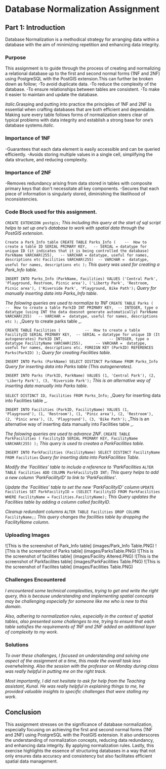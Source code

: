 # Database Normalization Assignment

## Part 1: Introduction
Database Normalization is a methodical strategy for arranging data within a database with the aim of minimizing repetition and enhancing data integrity.

### Purpose
This assignment is to guide through the process of creating and normalizing a relational database up to the first and second normal forms (1NF and 2NF) using PostgreSQL with the PostGIS extension.This can further be broken down as follow;
-To avoid duplicate data.
-To reduce the complexity of the database.
-To ensure relationships between tables are consistent.
-To make it easier to maintain and update the database.

*italic*.Grasping and putting into practice the principles of 1NF and 2NF is essential when crafting databases that are both efficient and dependable. Making sure every table follows forms of normalization steers clear of typical problems with data integrity and establish a strong base for one’s database systems.*italic*.

### Importance of 1NF
-Guarantees that each data element is easily accessible and can be queried efficiently.
-Avoids storing multiple values in a single cell, simplifying the data structure, and reducing complexity.

### Importance of 2NF
-Removes redundancy arising from data stored in tables with composite primary keys that don't necessitate all key components.
-Secures that each piece of information is singularly stored, diminishing the likelihood of inconsistencies.

### Code Block used for this assignment.
`CREATE EXTENSION postgis;`
_This including this query at the start of sql script helps to set up one’s database to work with spatial data through the PostGIS extension_.

`Create a Park_Info table
CREATE TABLE Parks_Info (    --  How to create a table
    ID SERIAL PRIMARY KEY,   -- SERIAL = datatype for unique ID (it indicates that it is being controlled the database)
    ParkName VARCHAR(255),   -- VARCHAR = datatype, useful for names, descriptions etc
    Facilities VARCHAR(255)  -- VARCHAR =  datatype, useful for names, descriptions etc
);`
_This query was used for creating a Park_Info table_.

`INSERT INTO Parks_Info (ParkName, Facilities) VALUES
('Central Park', 'Playground, Restroom, Picnic area'),
('Liberty Park', 'Restroom, Picnic area'),
('Riverside Park', 'Playground, Bike Path');`
_Query for manually inserting data into Parks_Info table_.

_The folowing queries are used to normalize to 1NF_
`CREATE TABLE Parks (        --  How to create a table
    ParkID INT PRIMARY KEY,  -- INTEGER, type o datatype (using INT the data doesnot generate automatically)
    ParkName VARCHAR(255)   -- VARCHAR =  datatype, useful for names, descriptions etc
);`
_Query to create parks table _.

`CREATE TABLE Facilities (           --  How to create a table
    FacilityID SERIAL PRIMARY KEY,  -- SERIAL = datatype for unique ID (It autogenerates)
    ParkID INT,                     -- INTEGER, type o datatype
    FacilityName VARCHAR(255),      -- VARCHAR =  datatype, useful for names, descriptions etc.
    FOREIGN KEY (ParkID) REFERENCES Parks(ParkID)
);`
_Query for creating Facilities table_.

`INSERT INTO Parks (ParkName)
SELECT DISTINCT ParkName FROM Parks_Info`
_Query for inserting data into Parks table (This autogenerates)_.

`INSERT INTO Parks (ParkID, ParkName) VALUES
(1, 'Central Park'),
(2, 'Liberty Park'),
(3, 'Riverside Park');`
_This is an alternative way of inserting data manually into Parks table_.

`SELECT DISTINCT ID, Facilities FROM Parks_Info;`
_Query for inserting data into Facilities table _.

`INSERT INTO Facilities (ParkID, FacilityName) VALUES
(1, 'Playground'),
(1, 'Restroom'),
(1, 'Pinic area'),
(2, 'Restroom'),
(2, 'Pinic area'),
(3, 'Playground'),
(3, 'Bike Path');`
_This is an alternative way of inserting data manually into Facilities table _.

_The folowing queries are used to advance 2NF_.
 `CREATE TABLE ParkFacilities (
    FacilityID SERIAL PRIMARY KEY,
    FacilityName VARCHAR(255)
);`
_This query is used to createa a ParkFacilities table_.

`INSERT INTO ParkFacilities (FacilityName)
SELECT DISTINCT FacilityName FROM Facilities`
_Query for inserting data into ParkFacilities Table_.

_Modify the ‘Facilities’ table to include a reference to ‘ParkFacilities_
`ALTER TABLE Facilities ADD COLUMN ParkFacilityID INT;`
_This query helps to add a new column ‘ParkFacilityID’ to link to ‘ParkFacilities’_.

_Update the ‘Facilities’ table to set the new ‘ParkFacilityID’ column_
`UPDATE Facilities
SET ParkFacilityID = (SELECT FacilityID FROM ParkFacilities WHERE FacilityName = Facilities.FacilityName);`
_This Query updates the Facilities table by adding a column called facilityID_.

_Cleanup redundant columns_
`ALTER TABLE Facilities DROP COLUMN FacilityName;;`
_This query changes the facilities table by dropping the FacilityName column_.


### Uploading Images
![This is the screenshot of Park_Info table] (images/Park_Info Table.PNG)
![This is the screenshot of Parks table] (images/ParksTable.PNG)
![This is the screenshot of facilities table] (images/Facility Altered.PNG)
![This is the screenshot of Parkfacilites table] (images/ParkFacilities Table.PNG)
![This is the screenshot of Facilites table] (images/Facilities Table.PNG)

### Challenges Encountered
_I encountered some technical complexities, trying to get and write the right query, this is because understanding and implementing spatial concepts may be challenging especially for someone like me who is new to this domain_.
 
_Also, adhering to normalization rules, especially in the context of spatial tables, also presented some challenges to me, trying to ensure that each table satisfies the requirements of 1NF and 2NF added an additional layer of complexity to my work_.

### Solutions
_To over these challenges, I focused on understanding and solving one aspect of the assignment at a time, this made the overall task less overwhelming. Also the session with the professor on Monday during class was really helpful in putting me on the right track_.

_Most importantly, I did not hesitate to ask for help from the Teaching assistant, Kunal. He was really helpful in explaining things to me, he provided valuable insights to specific challenges that were stalling my work_.


## Conclusion
This assignment stresses on the significance of database normalization, especially focusing on achieving the first and second normal forms (1NF and 2NF) using PostgreSQL with the PostGIS extension. It also underscores the understanding of normalization concepts, reducing data redundancy, and enhancing data integrity. By applying normalization rules. Lastly, this exercise highlights the essence of structuring databases in a way that not only ensures data accuracy and consistency but also facilitates efficient spatial data management.





